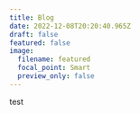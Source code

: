```yaml
---
title: Blog
date: 2022-12-08T20:20:40.965Z
draft: false
featured: false
image:
  filename: featured
  focal_point: Smart
  preview_only: false
---
```

test